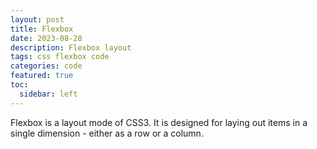 ```yaml
---
layout: post
title: Flexbox
date: 2023-08-28
description: Flexbox layout
tags: css flexbox code
categories: code
featured: true
toc:
  sidebar: left
---
```


Flexbox is a layout mode of CSS3. It is designed for laying out items in a single dimension - either as a row or a column.

